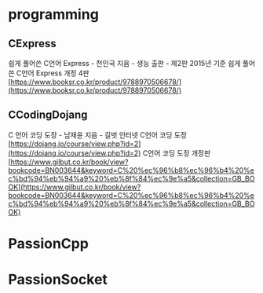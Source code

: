 # programming

## CExpress
쉽게 풀어쓴 C언어 Express - 천인국 지음 - 생능 출판 - 제2판 2015년 기준
쉽게 풀어쓴 C언어 Express 개정 4판[https://www.booksr.co.kr/product/9788970506678/](https://www.booksr.co.kr/product/9788970506678/)

## CCodingDojang
C 언어 코딩 도장 - 남재윤 지음 - 길벗
인터넷 C언어 코딩 도장[https://dojang.io/course/view.php?id=2](https://dojang.io/course/view.php?id=2)
C언어 코딩 도장 개정판[https://www.gilbut.co.kr/book/view?bookcode=BN003644&keyword=C%20%ec%96%b8%ec%96%b4%20%ec%bd%94%eb%94%a9%20%eb%8f%84%ec%9e%a5&collection=GB_BOOK](https://www.gilbut.co.kr/book/view?bookcode=BN003644&keyword=C%20%ec%96%b8%ec%96%b4%20%ec%bd%94%eb%94%a9%20%eb%8f%84%ec%9e%a5&collection=GB_BOOK)

# PassionCpp

# PassionSocket


